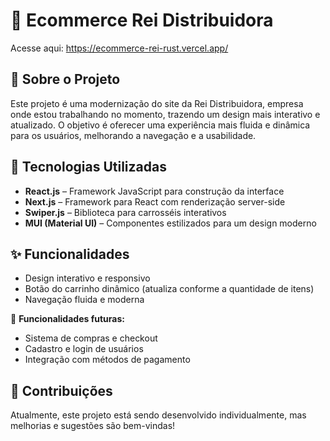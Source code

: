 # 🛒 Ecommerce Rei Distribuidora  

Acesse aqui: https://ecommerce-rei-rust.vercel.app/

## 📌 Sobre o Projeto  
Este projeto é uma modernização do site da Rei Distribuidora, empresa onde estou trabalhando no momento, trazendo um design mais interativo e atualizado. O objetivo é oferecer uma experiência mais fluida e dinâmica para os usuários, melhorando a navegação e a usabilidade.  

## 🚀 Tecnologias Utilizadas  
- **React.js** – Framework JavaScript para construção da interface  
- **Next.js** – Framework para React com renderização server-side  
- **Swiper.js** – Biblioteca para carrosséis interativos  
- **MUI (Material UI)** – Componentes estilizados para um design moderno  

## ✨ Funcionalidades  
- Design interativo e responsivo  
- Botão do carrinho dinâmico (atualiza conforme a quantidade de itens)  
- Navegação fluida e moderna  

📌 **Funcionalidades futuras:**  
- Sistema de compras e checkout  
- Cadastro e login de usuários  
- Integração com métodos de pagamento  

## 📌 Contribuições  
Atualmente, este projeto está sendo desenvolvido individualmente, mas melhorias e sugestões são bem-vindas!  
